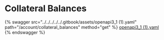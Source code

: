 # Collateral Balances

{% swagger src="../../../../../.gitbook/assets/openapi3_1 (1).yaml" path="/account/collateral_balances" method="get" %}
[openapi3_1 (1).yaml](<../../../../../.gitbook/assets/openapi3_1 (1).yaml>)
{% endswagger %}
